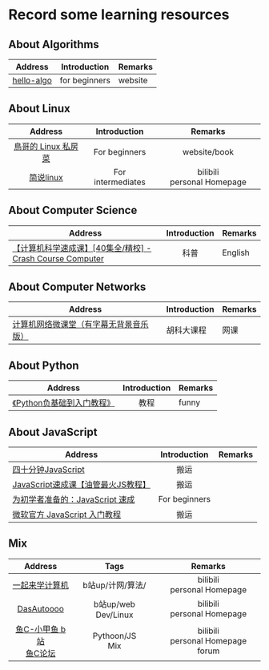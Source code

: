 # Record some learning resources

## About  Algorithms

| Address                                         | Introduction  | Remarks |
| ----------------------------------------------- | ------------- | ------- |
| [hello-algo](https://www.hello-algo.com/ "hello算法") | for beginners | website |

## About Linux

|                            Address                            |   Introduction   |           Remarks           |
| :-----------------------------------------------------------: | :---------------: | :-------------------------: |
| [鳥哥的 Linux 私房菜](https://linux.vbird.org/ "鸟哥的Linux私房菜") |   For beginners   |        website/book        |
|        [简说linux](https://space.bilibili.com/646178510)        | For intermediates | bilibili personal Homepage |

## About Computer Science

| Address                                                                                                | Introduction | Remarks |
| ------------------------------------------------------------------------------------------------------ | :----------: | ------- |
| [【计算机科学速成课】[40集全/精校] - Crash Course Computer](https://www.bilibili.com/video/BV1EW411u7th/) |     科普     | English |

## About Computer Networks

| Address                                                                                                                        | Introduction | Remarks |
| ------------------------------------------------------------------------------------------------------------------------------ | ------------ | ------- |
| [计算机网络微课堂（有字幕无背景音乐版）](https://www.bilibili.com/video/BV1c4411d7jb/?vd_source=e58d05999349fc41f024920a537bf097) | 胡科大课程   | 网课    |

## About Python

| Address                                                                                                            | Introduction | Remarks |
| ------------------------------------------------------------------------------------------------------------------ | :----------: | ------- |
| [《Python负基础到入门教程》](https://www.bilibili.com/video/BV1et411b76c/?vd_source=e58d05999349fc41f024920a537bf097) |     教程     | funny   |

## About JavaScript

| Address                                                                                                                                                        | Introduction | Remarks |
| -------------------------------------------------------------------------------------------------------------------------------------------------------------- | :-----------: | ------- |
| [四十分钟JavaScript](https://www.bilibili.com/video/BV15L4y1a7or/?spm_id_from=..search-card.all.click&vd_source=e58d05999349fc41f024920a537bf097)                 |     搬运     |         |
| [JavaScript速成课【油管最火JS教程】](https://www.bilibili.com/video/BV1jE411T7ya/?spm_id_from=..search-card.all.click&vd_source=e58d05999349fc41f024920a537bf097) |     搬运     |         |
| [为初学者准备的：JavaScript 速成](https://www.bilibili.com/video/BV1Jt411D7j6/?spm_id_from=..search-card.all.click&vd_source=e58d05999349fc41f024920a537bf097)    | For beginners |         |
| [微软官方 JavaScript 入门教程](https://www.bilibili.com/video/BV18a4y1L7kD/?spm_id_from=..search-card.all.click&vd_source=e58d05999349fc41f024920a537bf097)       |     搬运     |         |

## Mix

|                                         Address                                         |        Tags        |                Remarks                |
| :--------------------------------------------------------------------------------------: | :-----------------: | :------------------------------------: |
|         [一起来学计算机](https://space.bilibili.com/401424048 "b站up 一起来学计算机")         |  b站up/计网/算法/  |      bilibili personal Homepage      |
|                      [DasAutoooo](https://space.bilibili.com/88270259)                      | b站up/web Dev/Linux |      bilibili personal Homepage      |
| [鱼C-小甲鱼 b站](https://space.bilibili.com/314076440) <br />[鱼C论坛 ](https://fishc.com.cn/) | Pythoon/JS<br />Mix | bilibili personal Homepage<br />forum |